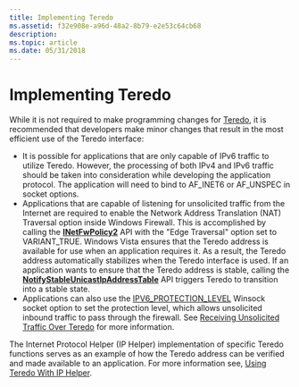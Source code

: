 ```yaml
---
title: Implementing Teredo
ms.assetid: f32e908e-a96d-48a2-8b79-e2e53c64cb68
description: 
ms.topic: article
ms.date: 05/31/2018
---
```


# Implementing Teredo

While it is not required to make programming changes for [Teredo](about-teredo.md), it is recommended that developers make minor changes that result in the most efficient use of the Teredo interface:

-   It is possible for applications that are only capable of IPv6 traffic to utilize Teredo. However, the processing of both IPv4 and IPv6 traffic should be taken into consideration while developing the application protocol. The application will need to bind to AF\_INET6 or AF\_UNSPEC in socket options.
-   Applications that are capable of listening for unsolicited traffic from the Internet are required to enable the Network Address Translation (NAT) Traversal option inside Windows Firewall. This is accomplished by calling the [**INetFwPolicy2**](/previous-versions/windows/desktop/api/netfw/nn-netfw-inetfwpolicy2) API with the "Edge Traversal" option set to VARIANT\_TRUE. Windows Vista ensures that the Teredo address is available for use when an application requires it. As a result, the Teredo address automatically stabilizes when the Teredo interface is used. If an application wants to ensure that the Teredo address is stable, calling the [**NotifyStableUnicastIpAddressTable**](/windows/desktop/api/netioapi/nf-netioapi-notifystableunicastipaddresstable) API triggers Teredo to transition into a stable state.
-   Applications can also use the [IPV6\_PROTECTION\_LEVEL](/windows/desktop/WinSock/ipv6-protection-level) Winsock socket option to set the protection level, which allows unsolicited inbound traffic to pass through the firewall. See [Receiving Unsolicited Traffic Over Teredo](receiving-unsolicited-traffic-over-teredo.md) for more information.

The Internet Protocol Helper (IP Helper) implementation of specific Teredo functions serves as an example of how the Teredo address can be verified and made available to an application. For more information see, [Using Teredo With IP Helper](using-teredo-with-ip-helper.md).

 

 